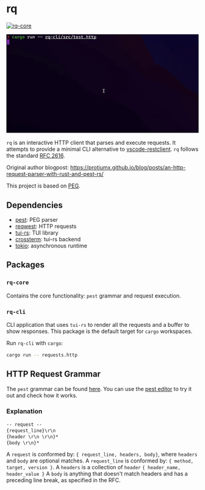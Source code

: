 # rq
[![rq-core](https://github.com/TheRealLorenz/rq/actions/workflows/rq-core.yml/badge.svg)](https://github.com/TheRealLorenz/rq/actions/workflows/rq-core.yml)

![preview](./preview.gif)

`rq` is an interactive HTTP client that parses and execute requests. It attempts to provide a minimal CLI 
alternative to [vscode-restclient](https://github.com/Huachao/vscode-restclient).
`rq` follows the standard [RFC 2616](https://www.w3.org/Protocols/rfc2616/rfc2616-sec5.html).

Original author blogpost: https://protiumx.github.io/blog/posts/an-http-request-parser-with-rust-and-pest-rs/

This project is based on [PEG](https://en.wikipedia.org/wiki/Parsing_expression_grammar).

## Dependencies

- [pest](https://github.com/pest-parser/pest): PEG parser 
- [reqwest](https://github.com/seanmonstar/reqwest): HTTP requests
- [tui-rs](https://github.com/fdehau/tui-rs/): TUI library
- [crossterm](https://github.com/crossterm-rs/crossterm): tui-rs backend
- [tokio](https://github.com/tokio-rs/tokio): asynchronous runtime

## Packages

### `rq-core`

Contains the core functionality: `pest` grammar and request execution.

### `rq-cli`

CLI application that uses `tui-rs` to render all the requests and a buffer to show responses.
This package is the default target for `cargo` workspaces.

Run `rq-cli` with `cargo`:
```sh
cargo run -- requests.http
```

## HTTP Request Grammar

The `pest` grammar can be found [here](./rq-core/src/grammar.pest).
You can use the [pest editor](https://pest.rs/#editor) to try it out and check how it works.

### Explanation

```
-- request --
{request_line}\r\n
{header \r\n \r\n}*
{body \r\n}*
```

A `request` is conformed by: `{ request_line, headers, body}`, where `headers` and `body` are optional
matches.
A `request_line` is conformed by: `{ method, target, version }`.
A `headers` is a collection of `header` `{ header_name, header_value }`
A `body` is anything that doesn't match headers and has a preceding line break, as specified in the RFC.
